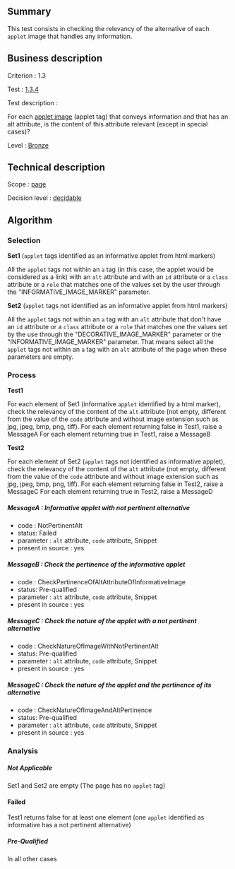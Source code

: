 ## Summary

This test consists in checking the relevancy of the alternative of each `applet` image that handles any information.

## Business description

Criterion : 1.3

Test : [1.3.4](http://www.accessiweb.org/index.php/accessiweb-22-english-version.html#test-1-3-4)

Test description :

For each [applet image](http://www.accessiweb.org/index.php/glossary-76.html#mImgApplet)  (applet tag) that conveys information and that has an alt attribute, is the content of this attribute relevant (except in special cases)?

Level : [Bronze](/en/category/rules-design/accessiweb-11/level/bronze)

## Technical description

Scope : [page](/en/category/rules-design/accessiweb-11/scope/page)

Decision level : [decidable](/en/category/rules-design/accessiweb-11/decision-level/decidable)

## Algorithm

### Selection

**Set1** (`applet` tags identified as an informative applet from html markers)

All the `applet` tags not within an `a` tag (in this case, the applet would be considered as a link) with an `alt` attribute and with an `id` attribute or a `class` attribute or a `role` that matches one of the values set by the user through the "INFORMATIVE_IMAGE_MARKER" parameter.

**Set2** (`applet` tags not identified as an informative applet from html markers)

All the `applet` tags not within an `a` tag with an `alt` attribute that don't have an `id` attribute or a `class` attribute or a `role` that matches one the values set by the use through the "DECORATIVE_IMAGE_MARKER" parameter or the "INFORMATIVE_IMAGE_MARKER" parameter. That means select all the `applet` tags not within an `a` tag with an `alt` attribute of the page when these parameters are empty.

### Process

**Test1**

For each element of Set1 (informative `applet` identified by a html marker), check the relevancy of the content of the `alt` attribute (not empty, different from the value of the `code` attribute and without image extension such as jpg, jpeg, bmp, png, tiff).
For each element returning false in Test1, raise a MessageA
For each element returning true in Test1, raise a MessageB

**Test2**

For each element of Set2 (`applet` tags not identified as informative applet), check the relevancy of the content of the `alt` attribute (not empty, different from the value of the `code` attribute and without image extension such as jpg, jpeg, bmp, png, tiff).
For each element returning false in Test2, raise a MessageC
For each element returning true in Test2, raise a MessageD

##### MessageA : Informative applet with not pertinent alternative

-   code : NotPertinentAlt
-   status: Failed
-   parameter : `alt` attribute, `code` attribute, Snippet
-   present in source : yes

##### MessageB : Check the pertinence of the informative applet

-   code : CheckPertinenceOfAltAttributeOfInformativeImage
-   status: Pre-qualified
-   parameter : `alt` attribute, `code` attribute, Snippet
-   present in source : yes

##### MessageC : Check the nature of the applet with a not pertinent alternative

-   code : CheckNatureOfImageWithNotPertinentAlt
-   status: Pre-qualified
-   parameter : `alt` attribute, `code` attribute, Snippet
-   present in source : yes

##### MessageC : Check the nature of the applet and the pertinence of its alternative

-   code : CheckNatureOfImageAndAltPertinence
-   status: Pre-qualified
-   parameter : `alt` attribute, `code` attribute, Snippet
-   present in source : yes

### Analysis

##### Not Applicable

Set1 and Set2 are empty (The page has no `applet` tag)

#### Failed

Test1 returns false for at least one element (one `applet` identified as informative has a not pertinent alternative)

##### Pre-Qualified

In all other cases




